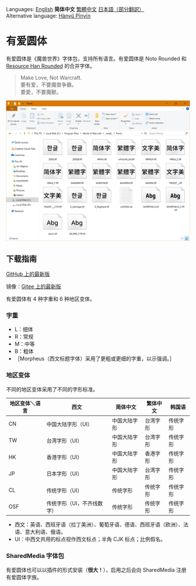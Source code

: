 Languages: [English](README.md) **简体中文** [繁體中文](README-Hant.md) [日本語（部分翻訳）](README-ja.md)
<br>
Alternative language: [Hànyǔ Pīnyīn](README-Pinyin.md)

# 有爱圆体

有爱圆体是《魔兽世界》字体包，支持所有语言。有爱圆体是 Noto Rounded 和 [Resource Han Rounded](https://github.com/CyanoHao/Resource-Han-Rounded) 的合并字体。

> Make Love, Not Warcraft.<br>
> 要有爱，不要魔兽争霸。<br>
> 要愛，不要魔獸。

![预览](preview.png)

## 下载指南

[GitHub 上的最新版](https://github.com/nowar-fonts/Nowar-Rounded/releases)

镜像：[Gitee 上的最新版](https://gitee.com/nowar-fonts/Nowar-Rounded/releases)

有爱圆体有 4 种字重和 6 种地区变体。

### 字重

* L：细体
* R：常规
* M：中等
* B：粗体
* ［Morpheus（西文标题字体）采用了更粗或更细的字重，以示强调。］

### 地区变体

不同的地区变体采用了不同的字形标准。

| 地区变体＼语言 | 西文                      | 简体中文     | 繁体中文 | 韩国语   |
| -------------- | ------------------------- | ------------ | -------- | -------- |
| CN             | 中国大陆字形（UI）        | 中国大陆字形 | 台湾字形 | 传统字形 |
| TW             | 台湾字形（UI）            | 中国大陆字形 | 台湾字形 | 传统字形 |
| HK             | 香港字形（UI）            | 中国大陆字形 | 香港字形 | 传统字形 |
| JP             | 日本字形（UI）            | 中国大陆字形 | 台湾字形 | 传统字形 |
| CL             | 传统字形（UI）            | 传统字形     | 传统字形 | 传统字形 |
| OSF            | 传统字形（UI，不齐线数字）| 传统字形     | 传统字形 | 传统字形 |

* 西文：英语、西班牙语（拉丁美洲）、葡萄牙语、德语、西班牙语（欧洲）、法语、意大利语、俄语。
* UI：中西文共用的标点视作西文标点；半角 CJK 标点；比例假名。

### SharedMedia 字体包

有爱圆体也可以以插件的形式安装（**很大！**），启用之后会向 SharedMedia 注册有爱圆体字族。
